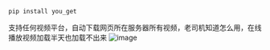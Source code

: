 ```sh
pip install you_get
```
支持任何视频平台，自动下载网页所在服务器所有视频，老司机知道怎么用，在线播放视频加载半天也加载不出来
![image](https://github.com/158456645113/github.io/assets/85952769/f26d3491-fc2c-434a-a017-b00a575a8e58)


